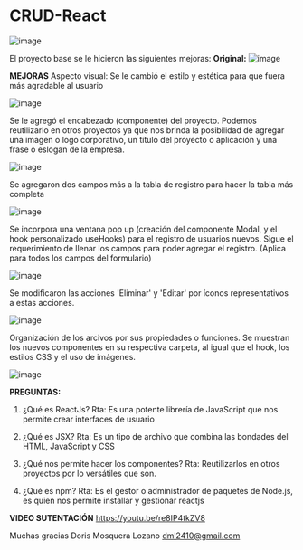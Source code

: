 # CRUD-React

![image](https://user-images.githubusercontent.com/97240171/167315667-8c8efde7-d1b5-44f0-a29b-6827d334eeff.png)

El proyecto base se le hicieron las siguientes mejoras:
**Original:**
![image](https://user-images.githubusercontent.com/97240171/167316727-1598206a-419b-4741-a8dd-e19efd46ce70.png)

**MEJORAS**
Aspecto visual:
Se le cambió el estilo y estética para que fuera más agradable al usuario

![image](https://user-images.githubusercontent.com/97240171/167315830-d487d5d5-7797-456e-996d-7554408761b0.png)

Se le agregó el encabezado (componente) del proyecto.
Podemos reutilizarlo en otros proyectos ya que nos brinda la posibilidad de agregar una imagen o logo corporativo, un título
del proyecto o aplicación y una frase o eslogan de la empresa.

![image](https://user-images.githubusercontent.com/97240171/167315943-44281e4f-1770-4bd9-b04c-dcc6e3349325.png)

Se agregaron dos campos más a la tabla de registro para hacer la tabla más completa

![image](https://user-images.githubusercontent.com/97240171/167316143-14eb29aa-13e3-45be-a139-39ab79c91501.png)

Se incorpora una ventana pop up (creación del componente Modal, y el hook personalizado useHooks) para el registro de usuarios 
nuevos. Sigue el requerimiento de llenar los campos para poder agregar el registro. (Aplica para todos los campos del formulario)

![image](https://user-images.githubusercontent.com/97240171/167316237-cedecb13-0f94-41bc-b2bc-126fe5ffaa29.png)

Se modificaron las acciones 'Eliminar' y 'Editar' por íconos representativos a estas acciones.

![image](https://user-images.githubusercontent.com/97240171/167316439-0ea7f162-a23b-4aee-a999-e50c0fc65263.png)

Organización de los arcivos por sus propiedades o funciones.
Se muestran los nuevos componentes en su respectiva carpeta, al igual que el hook, los estilos CSS y el uso de imágenes.

![image](https://user-images.githubusercontent.com/97240171/167316635-a396c999-dc6a-4c10-84c0-1639e822f1e7.png)

**PREGUNTAS:**

1. ¿Qué es ReactJs?
   Rta: Es una potente librería de JavaScript que nos permite crear interfaces de usuario

2. ¿Qué es JSX?
   Rta: Es un tipo de archivo que combina las bondades del HTML, JavaScript y CSS
   
3. ¿Qué nos permite hacer los componentes?
   Rta: Reutilizarlos en otros proyectos por lo versátiles que son.
   
4. ¿Qué es npm?
   Rta: Es el gestor o administrador de paquetes de Node.js, es quien nos permite installar y gestionar reactjs
   
   
**VIDEO SUTENTACIÓN**
https://youtu.be/re8IP4tkZV8

Muchas gracias
Doris Mosquera Lozano
dml2410@gmail.com




